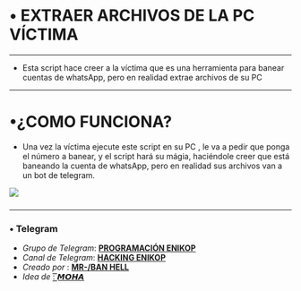 # • EXTRAER ARCHIVOS DE LA PC VÍCTIMA

------
* Esta script hace creer a la víctima que es una herramienta para banear cuentas de whatsApp, pero en realidad extrae archivos de su PC

------
# •¿COMO FUNCIONA? 
* Una vez la víctima ejecute este script en su PC , le va a pedir que ponga el número a banear, y el script hará su mágia, haciéndole creer que está baneando la cuenta de whatsApp, pero en realidad sus archivos van a un bot de telegram.

![](https://i.ibb.co/1vZX7q8/programa-archivos.jpg)
###

------
### • Telegram 
* *Grupo de Telegram*:  [**PROGRAMACIÓN ENIKOP**](https://t.me/+tQE9NgpXcNk2YTRh) 
* *Canal de Telegram*:  [**HACKING ENIKOP**](https://t.me/+nkse0j0g21BkNzBh) 
*  *Creado por* : [**MR-/BAN HELL**](https://t.me/mrban01) 
*  *Idea de* : [**͟͞𝙈𝙊𝙃𝘼**](https://t.me/PreBoyx) 
